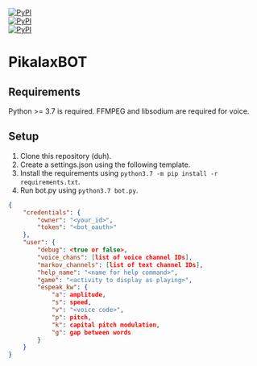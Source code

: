 [![PyPI](https://img.shields.io/badge/discord.py-1.3.0a-green.svg)](https://github.com/Rapptz/discord.py/tree/master/) \
[![PyPI](https://img.shields.io/badge/python-3.7-blue.svg)](https://www.python.org/downloads/release/python-375/) \
[![PyPI](https://img.shields.io/badge/support-discord-lightgrey.svg)](https://discord.gg/dpy)

# PikalaxBOT

## Requirements
Python >= 3.7 is required. FFMPEG and libsodium are required for voice.

## Setup

1) Clone this repository (duh).
2) Create a settings.json using the following template.
3) Install the requirements using `python3.7 -m pip install -r requirements.txt`.
4) Run bot.py using `python3.7 bot.py`.
```json
{
    "credentials": {
        "owner": "<your_id>",
        "token": "<bot_oauth>"
    },
    "user": {
        "debug": <true or false>,
        "voice_chans": [list of voice channel IDs],
        "markov_channels": [list of text channel IDs],
        "help_name": "<name for help command>",
        "game": "<activity to display as playing>",
        "espeak_kw": {
            "a": amplitude,
            "s": speed,
            "v": "<voice code>",
            "p": pitch,
            "k": capital pitch modulation,
            "g": gap between words
        }
    }
}
```
